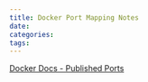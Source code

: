 ```yaml
---
title: Docker Port Mapping Notes
date: 
categories: 
tags: 
---
```


[Docker Docs - Published Ports](https://docs.docker.com/engine/network/#published-ports)
